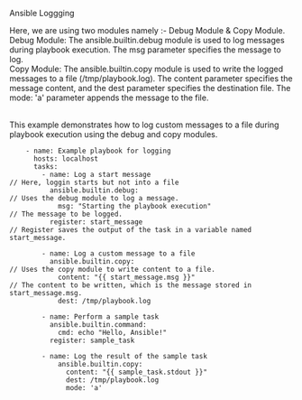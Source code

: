 Ansible Loggging

Here, we are using two modules namely :- Debug Module & Copy Module.
Debug Module: The ansible.builtin.debug module is used to log messages during playbook execution. The msg parameter specifies the message to log.<br>
Copy Module: The ansible.builtin.copy module is used to write the logged messages to a file (/tmp/playbook.log). The content parameter specifies the message content, and the dest parameter specifies the destination file. The mode: 'a' parameter appends the message to the file.<br><br>

This example demonstrates how to log custom messages to a file during playbook execution using the debug and copy modules.

        - name: Example playbook for logging
          hosts: localhost
          tasks:
            - name: Log a start message                                                                                  // Here, loggin starts but not into a file
              ansible.builtin.debug:                                                                                     // Uses the debug module to log a message.
                msg: "Starting the playbook execution"                                                                   // The message to be logged. 
              register: start_message                                                                                    // Register saves the output of the task in a variable named start_message.            

            - name: Log a custom message to a file                                                                       
              ansible.builtin.copy:                                                                                      // Uses the copy module to write content to a file.
                content: "{{ start_message.msg }}"                                                                       // The content to be written, which is the message stored in start_message.msg.
                dest: /tmp/playbook.log

            - name: Perform a sample task
              ansible.builtin.command:
                cmd: echo "Hello, Ansible!"
              register: sample_task

            - name: Log the result of the sample task
                ansible.builtin.copy:
                  content: "{{ sample_task.stdout }}"
                  dest: /tmp/playbook.log
                  mode: 'a'
